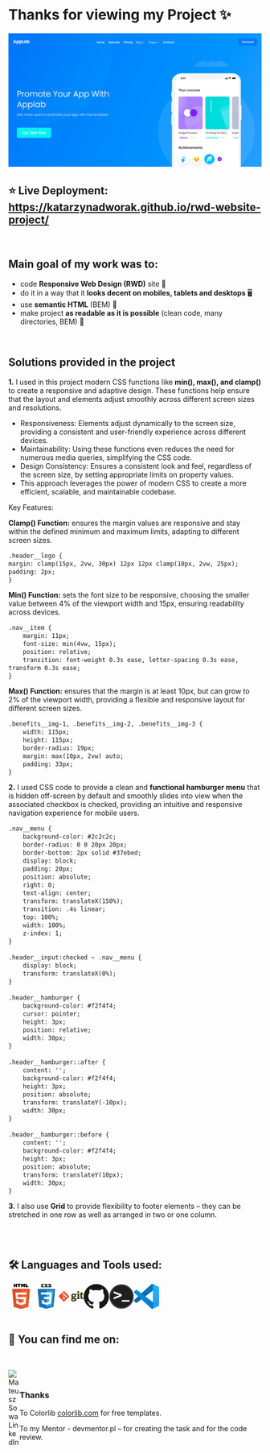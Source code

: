 # Thanks for viewing my Project ✨

![ a main page screenshot](./images/screen.png)
<br />

## :star: Live Deployment: https://katarzynadworak.github.io/rwd-website-project/
<br />

## Main goal of my work was to:
- code **Responsive Web Design (RWD)** site 📱
- do it in a way that it **looks decent on mobiles, tablets and desktops** 🖥️
- use **semantic HTML** (BEM) 📝
- make project **as readable as it is possible** (clean code, many directories, BEM) 📖
<br />

## Solutions provided in the project
**1.** I used in this project modern CSS functions like **min(), max(), and clamp()** to create a responsive and adaptive design. These functions help ensure that the layout and elements adjust smoothly across different screen sizes and resolutions.

- Responsiveness: Elements adjust dynamically to the screen size, providing a consistent and user-friendly experience across different devices.
- Maintainability: Using these functions even reduces the need for numerous media queries, simplifying the CSS code.
- Design Consistency: Ensures a consistent look and feel, regardless of the screen size, by setting appropriate limits on property values.
- This approach leverages the power of modern CSS to create a more efficient, scalable, and maintainable codebase.

Key Features:

**Clamp() Function:** ensures the margin values are responsive and stay within the defined minimum and maximum limits, adapting to different screen sizes.

    .header__logo {
    margin: clamp(15px, 2vw, 30px) 12px 12px clamp(10px, 2vw, 25px);
    padding: 2px;
    }

**Min() Function:** sets the font size to be responsive, choosing the smaller value between 4% of the viewport width and 15px, ensuring readability across devices.

    .nav__item {
        margin: 11px;
        font-size: min(4vw, 15px);
        position: relative;
        transition: font-weight 0.3s ease, letter-spacing 0.3s ease, transform 0.3s ease;
    }

**Max() Function:** ensures that the margin is at least 10px, but can grow to 2% of the viewport width, providing a flexible and responsive layout for different screen sizes.

    .benefits__img-1, .benefits__img-2, .benefits__img-3 {
        width: 115px;
        height: 115px;
        border-radius: 19px;
        margin: max(10px, 2vw) auto;
        padding: 33px;
    }

**2.** I used CSS code to provide a clean and **functional hamburger menu** that is hidden off-screen by default and smoothly slides into view when the associated checkbox is checked, providing an intuitive and responsive navigation experience for mobile users.

    .nav__menu {
        background-color: #2c2c2c;
        border-radius: 0 0 20px 20px;
        border-bottom: 2px solid #37ebed;
        display: block;
        padding: 20px;
        position: absolute;
        right: 0;
        text-align: center;
        transform: translateX(150%);
        transition: .4s linear;
        top: 100%;
        width: 100%;
        z-index: 1;
    }
      
    .header__input:checked ~ .nav__menu {
        display: block;
        transform: translateX(0%);
    }
      
    .header__hamburger {
        background-color: #f2f4f4;
        cursor: pointer;
        height: 3px;
        position: relative;
        width: 30px;
    }
      
    .header__hamburger::after {
        content: '';
        background-color: #f2f4f4;
        height: 3px;
        position: absolute;
        transform: translateY(-10px);
        width: 30px;
    }
      
    .header__hamburger::before {
        content: '';
        background-color: #f2f4f4;
        height: 3px;
        position: absolute;
        transform: translateY(10px);
        width: 30px;
    }
   
**3.** I also use **Grid** to provide flexibility to footer elements – they can be stretched in one row as well as arranged in two or one column.

<br />
<br />

## 🛠️ Languages and Tools used: 


<img align="left" alt="HTML5" width="50px" src="https://raw.githubusercontent.com/github/explore/80688e429a7d4ef2fca1e82350fe8e3517d3494d/topics/html/html.png" />

<img align="left" alt="CSS3" width="50px" src="https://raw.githubusercontent.com/github/explore/80688e429a7d4ef2fca1e82350fe8e3517d3494d/topics/css/css.png" />

<img align="left" alt="Git" width="50px" src="https://raw.githubusercontent.com/github/explore/80688e429a7d4ef2fca1e82350fe8e3517d3494d/topics/git/git.png" />

<img align="left" alt="GitHub" width="50px" src="https://raw.githubusercontent.com/github/explore/78df643247d429f6cc873026c0622819ad797942/topics/github/github.png" />

<img align="left" alt="Terminal" width="50px" src="https://raw.githubusercontent.com/github/explore/80688e429a7d4ef2fca1e82350fe8e3517d3494d/topics/terminal/terminal.png" />

<img align="left" alt="Visual Studio Code" width="50px" src="https://raw.githubusercontent.com/github/explore/80688e429a7d4ef2fca1e82350fe8e3517d3494d/topics/visual-studio-code/visual-studio-code.png" />

<br />
<br />
<br />
<br />

## :blue_heart:  You can find me on:
<br/>

[<img align="left" alt="Mateusz Sowa LinkedIn" width="22px" src="https://cdn.jsdelivr.net/npm/simple-icons@v3/icons/linkedin.svg" />](https://www.linkedin.com/in/katarzynadworakk/)

 
<br />

### Thanks
To Colorlib [colorlib.com](https://colorlib.com) for free templates.

To my Mentor - devmentor.pl – for creating the task and for the code review.

